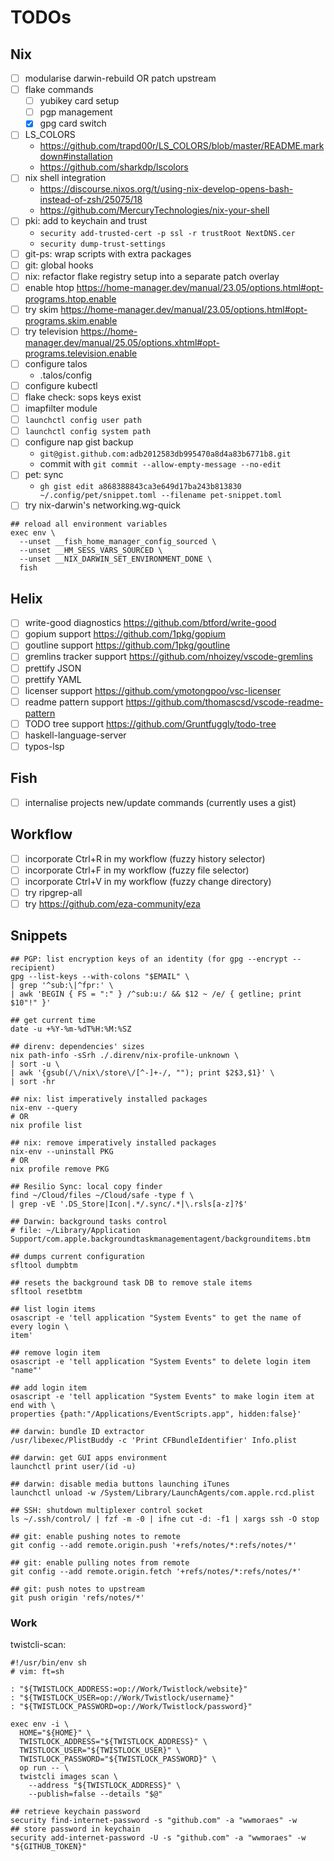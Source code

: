 # TODOs

## Nix

- [ ] modularise darwin-rebuild OR patch upstream
- [ ] flake commands
  - [ ] yubikey card setup
  - [ ] pgp management
  - [x] gpg card switch
- [ ] LS_COLORS
  - <https://github.com/trapd00r/LS_COLORS/blob/master/README.markdown#installation>
  - <https://github.com/sharkdp/lscolors>
- [ ] nix shell integration
  - <https://discourse.nixos.org/t/using-nix-develop-opens-bash-instead-of-zsh/25075/18>
  - <https://github.com/MercuryTechnologies/nix-your-shell>
- [ ] pki: add to keychain and trust
  - `security add-trusted-cert -p ssl -r trustRoot NextDNS.cer`
  - `security dump-trust-settings`
- [ ] git-ps: wrap scripts with extra packages
- [ ] git: global hooks
- [ ] nix: refactor flake registry setup into a separate patch overlay
- [ ] enable htop <https://home-manager.dev/manual/23.05/options.html#opt-programs.htop.enable>
- [ ] try skim <https://home-manager.dev/manual/23.05/options.html#opt-programs.skim.enable>
- [ ] try television <https://home-manager.dev/manual/25.05/options.xhtml#opt-programs.television.enable>
- [ ] configure talos
  - .talos/config
- [ ] configure kubectl
- [ ] flake check: sops keys exist
- [ ] imapfilter module
- [ ] `launchctl config user path`
- [ ] `launchctl config system path`
- [ ] configure nap gist backup
  - `git@gist.github.com:adb2012583db995470a8d4a83b6771b8.git`
  - commit with `git commit --allow-empty-message --no-edit`
- [ ] pet: sync
  - `gh gist edit a868388843ca3e649d17ba243b813830 ~/.config/pet/snippet.toml --filename pet-snippet.toml`
- [ ] try nix-darwin's networking.wg-quick

```fish
## reload all environment variables
exec env \
  --unset __fish_home_manager_config_sourced \
  --unset __HM_SESS_VARS_SOURCED \
  --unset __NIX_DARWIN_SET_ENVIRONMENT_DONE \
  fish
```

## Helix

- [ ] write-good diagnostics <https://github.com/btford/write-good>
- [ ] gopium support <https://github.com/1pkg/gopium>
- [ ] goutline support <https://github.com/1pkg/goutline>
- [ ] gremlins tracker support <https://github.com/nhoizey/vscode-gremlins>
- [ ] prettify JSON
- [ ] prettify YAML
- [ ] licenser support <https://github.com/ymotongpoo/vsc-licenser>
- [ ] readme pattern support <https://github.com/thomascsd/vscode-readme-pattern>
- [ ] TODO tree support <https://github.com/Gruntfuggly/todo-tree>
- [ ] haskell-language-server
- [ ] typos-lsp

## Fish

- [ ] internalise projects new/update commands (currently uses a gist)

## Workflow

- [ ] incorporate Ctrl+R in my workflow (fuzzy history selector)
- [ ] incorporate Ctrl+F in my workflow (fuzzy file selector)
- [ ] incorporate Ctrl+V in my workflow (fuzzy change directory)
- [ ] try ripgrep-all
- [ ] try <https://github.com/eza-community/eza>

## Snippets

```shell
## PGP: list encryption keys of an identity (for gpg --encrypt --recipient)
gpg --list-keys --with-colons "$EMAIL" \
| grep '^sub:\|^fpr:' \
| awk 'BEGIN { FS = ":" } /^sub:u:/ && $12 ~ /e/ { getline; print $10"!" }'
```

```shell
## get current time
date -u +%Y-%m-%dT%H:%M:%SZ
```

```shell
## direnv: dependencies' sizes
nix path-info -sSrh ./.direnv/nix-profile-unknown \
| sort -u \
| awk '{gsub(/\/nix\/store\/[^-]+-/, ""); print $2$3,$1}' \
| sort -hr
```

```shell
## nix: list imperatively installed packages
nix-env --query
# OR
nix profile list
```

```shell
## nix: remove imperatively installed packages
nix-env --uninstall PKG
# OR
nix profile remove PKG
```

```shell
## Resilio Sync: local copy finder
find ~/Cloud/files ~/Cloud/safe -type f \
| grep -vE '.DS_Store|Icon|.*/.sync/.*|\.rsls[a-z]?$'
```

```shell
## Darwin: background tasks control
# file: ~/Library/Application Support/com.apple.backgroundtaskmanagementagent/backgrounditems.btm

## dumps current configuration
sfltool dumpbtm

## resets the background task DB to remove stale items
sfltool resetbtm

## list login items
osascript -e 'tell application "System Events" to get the name of every login \
item'

## remove login item
osascript -e 'tell application "System Events" to delete login item "name"'

## add login item
osascript -e 'tell application "System Events" to make login item at end with \
properties {path:"/Applications/EventScripts.app", hidden:false}'
```

```shell
## darwin: bundle ID extractor
/usr/libexec/PlistBuddy -c 'Print CFBundleIdentifier' Info.plist

## darwin: get GUI apps environment
launchctl print user/(id -u)

## darwin: disable media buttons launching iTunes
launchctl unload -w /System/Library/LaunchAgents/com.apple.rcd.plist
```

```shell
## SSH: shutdown multiplexer control socket
ls ~/.ssh/control/ | fzf -m -0 | ifne cut -d: -f1 | xargs ssh -O stop
```

```shell
## git: enable pushing notes to remote
git config --add remote.origin.push '+refs/notes/*:refs/notes/*'

## git: enable pulling notes from remote
git config --add remote.origin.fetch '+refs/notes/*:refs/notes/*'

## git: push notes to upstream
git push origin 'refs/notes/*'
```

### Work

twistcli-scan:

```shell
#!/usr/bin/env sh
# vim: ft=sh

: "${TWISTLOCK_ADDRESS:=op://Work/Twistlock/website}"
: "${TWISTLOCK_USER=op://Work/Twistlock/username}"
: "${TWISTLOCK_PASSWORD=op://Work/Twistlock/password}"

exec env -i \
  HOME="${HOME}" \
  TWISTLOCK_ADDRESS="${TWISTLOCK_ADDRESS}" \
  TWISTLOCK_USER="${TWISTLOCK_USER}" \
  TWISTLOCK_PASSWORD="${TWISTLOCK_PASSWORD}" \
  op run -- \
  twistcli images scan \
    --address "${TWISTLOCK_ADDRESS}" \
    --publish=false --details "$@"
```

```shell
## retrieve keychain password
security find-internet-password -s "github.com" -a "wwmoraes" -w
## store password in keychain
security add-internet-password -U -s "github.com" -a "wwmoraes" -w "${GITHUB_TOKEN}"
```
